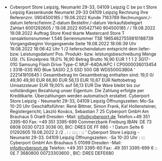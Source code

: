 - Cvberport Store Leipzig, Neumarkt 29-33, 04109 Leipzig C be po t Store Leipzig Kassenkunde Neumarkt 29-33 04109 Leipzig Rechnung Ihre Referenznr. 0904500185 / 19.08.2022 Kunde 7163789 Rechnungsnr./-datum lieferscfieinnr.Z-datum Bestellnr./-datum Verkaufsbelegart Zahlart 6001292605 / 19.08.2022 605427140 904500185 / / 19.08.2022 19.08.2022 Auftrag Store Kred tkarte Mastercard Store T ransaktionsnummer 1.546 Seriennummer TSE 19654627559810188739 Vorgangsbeginn Vorgangsende Seite 19.08.2022 18:06:39 Uhr 19.08.2022 18:06:42 Uhr 1 /2 lieferscheindatum entspricht dem liefer- bzw. Leistungsdatum! Pos. Produkt- bzw. lelstungsbeschreibung Menge USt. (% Einzelpreis 19,0% 16,90 Betrag Brutto 16,90 EUR 1 1 1 2 3G17-01G Samsung Flash Drive Type-C MUF-64DA/APC ( CP0000036013454 ) 3318-03S WD Blue SASIO 2,5 SSD 500 GB WDS500G3B0A ' 222141810845 ) Gesamtbetrag Im Gesamtbetrag enthalten sind: 19,0 0/ 49,90 49,90 EUR 66,80 EUR 56,13 EUR 10,67 EUR Nettobetrag Umsatzsteuer EUR 19,00% auf 56,13 EUR Die Ware bleibt bis zur vollständigen Bezahlung unser Eigentum. Die Zahlung erfolgte per Kreditkarte. Überzahlungen werden automatisch erstattet. Cyberport Store Leipzig - Neumarkt 29-33, 04109 Leipzig Öffnungszeiten: Mo-Sa 10-20 Uhr Geschäftsführer: René Bittner, Simon Frank, Ka! Hollensteiner, Registergericht; László Kovács, Sebastian 7 25 Cyberport GmbH Am Brauhaus 5 Oiœ9 Dresden -Mail: info@cyberport.de Telefon:+49 351 3395-60 Fax: +49 351 3395-699 Commerzbank Freiburg IBAN: DE 73 6808 0030 0723 3036 00, BIC: DRES DE FF 680 - ! Datum Selte 6 01292605 19.08.2022 2 /2 . : : ::::: : :: ' Cyberport Store Leipzig - Neumarkt 29-33. 04109 Leipzig Öffnungszeiten: -Sa 10-20 Uhr : ::: Cyberport GmbH Am Brauhaus 5 01099 Dresden -Mail: info@cyberport.de Telefon: +49 351 3395-60 Fax: .49 351 3395-699 6 :: 0£ 7 3680800 00723303600 , BIC: DRES DEFE680
